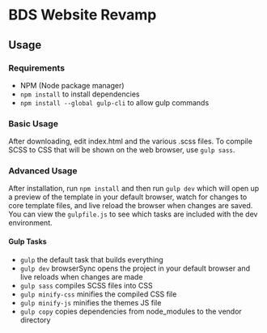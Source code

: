 # BDS Website Revamp

## Usage

### Requirements
- NPM (Node package manager)
- `npm install` to install dependencies
- `npm install --global gulp-cli` to allow gulp commands

### Basic Usage

After downloading, edit index.html and the various .scss files. To compile SCSS to CSS that will be shown on the web browser, use `gulp sass`. 

### Advanced Usage

After installation, run `npm install` and then run `gulp dev` which will open up a preview of the template in your default browser, watch for changes to core template files, and live reload the browser when changes are saved. You can view the `gulpfile.js` to see which tasks are included with the dev environment.

#### Gulp Tasks

- `gulp` the default task that builds everything
- `gulp dev` browserSync opens the project in your default browser and live reloads when changes are made
- `gulp sass` compiles SCSS files into CSS
- `gulp minify-css` minifies the compiled CSS file
- `gulp minify-js` minifies the themes JS file
- `gulp copy` copies dependencies from node_modules to the vendor directory
